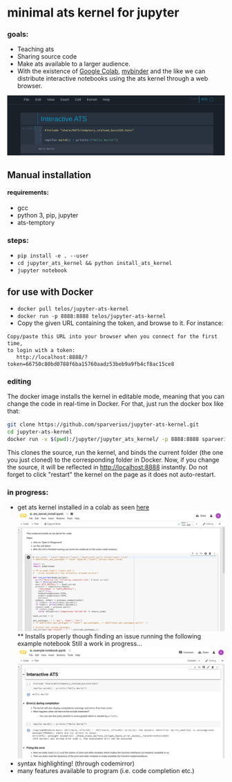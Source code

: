 # minimal ats kernel for jupyter

### goals:
 * Teaching ats
 * Sharing source code
 * Make ats available to a larger audience.
 * With the existence of [Google Colab](https://colab.research.google.com/), [mybinder](https://mybinder.org/) and the like we can distribute interactive notebooks using the ats kernel through a web browser.

![Example of notebook](example-notebook.png?raw=true "Example of notebook")

## Manual installation

#### requirements:
  * gcc
  * python 3, pip, jupyter
  * ats-temptory

### steps:
 * `pip install -e . --user`
 * `cd jupyter_ats_kernel && python install_ats_kernel` 
 * `jupyter notebook`

## for use with Docker

 * `docker pull telos/jupyter-ats-kernel`
 * `docker run -p 8888:8888 telos/jupyter-ats-kernel`
 * Copy the given URL containing the token, and browse to it. For instance:
 
 ```
 Copy/paste this URL into your browser when you connect for the first time,
 to login with a token:
    http://localhost:8888/?token=66750c80bd0788f6ba15760aadz53beb9a9fb4cf8ac15ce8
 ```
### editing

The docker image installs the kernel in editable mode, meaning that you can
change the code in real-time in Docker. For that, just run the docker box like
that:

```bash
git clone https://github.com/sparverius/jupyter-ats-kernel.git
cd jupyter-ats-kernel
docker run -v $(pwd):/jupyter/jupyter_ats_kernel/ -p 8888:8888 sparverius/jupyter-ats-kernel
```

This clones the source, run the kernel, and binds the current folder (the one
you just cloned) to the corresponding folder in Docker.
Now, if you change the source, it will be reflected in [http://localhost:8888](http://localhost:8888)
instantly. Do not forget to click "restart" the kernel on the page as it does
not auto-restart.

### in progress:
 * get ats kernel installed in a colab as seen [here](http://colab.research.google.com/github/akabe/ocaml-jupyter/blob/master/notebooks/install_ocaml_colab.ipynb)
 ![Example installing notebook](img/colab_install.png?raw=true "Example of notebook")
   ** Installs properly though finding an issue running the following example notebook
 Still a work in progress...
 ![Example colab notebook](img/colab_example.png?raw=true "Example of notebook")
 * syntax highlighting! (through codemirror)
 * many features available to program (i.e. code completion etc.)

